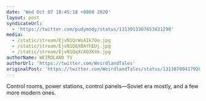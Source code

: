 ```yaml
---
date: 'Wed Oct 07 18:45:18 +0000 2020'
layout: post
syndicateUrl:
  - 'https://twitter.com/pudymody/status/1313913307653431298'
media:
  - /static/stream/EjvN1QrWsAIk7Oo.jpg
  - /static/stream/EjvN1Q6X0AYhEUj.jpg
  - /static/stream/EjvN1QqXcAQ3K4b.jpg
authorName: WEIRDLAND TV
authorUrl: 'https://twitter.com/WeirdlandTales'
originalPost: 'https://twitter.com/WeirdlandTales/status/1313870041792819201'
---
```

Control rooms, power stations, control panels—Soviet era mostly, and a few more modern ones. 